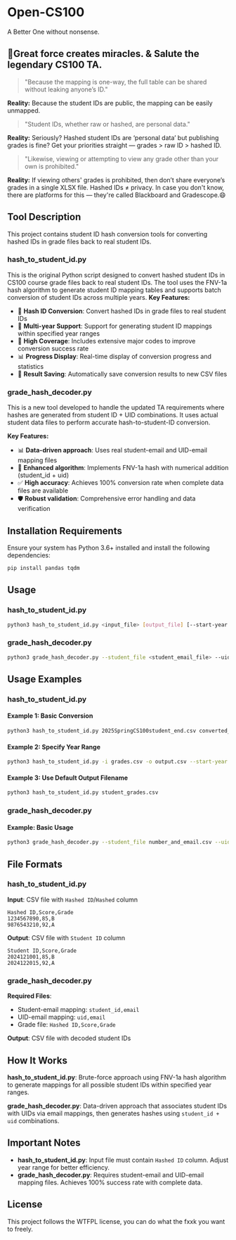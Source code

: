 # Open-CS100
A Better One without nonsense.  

## **🫡Great force creates miracles. & Salute the legendary CS100 TA.**  
  
> "Because the mapping is one-way, the full table can be shared without leaking anyone’s ID."  

**Reality:** Because the student IDs are public, the mapping can be easily unmapped.
  
> "Student IDs, whether raw or hashed, are personal data."  

**Reality:** Seriously? Hashed student IDs are ‘personal data’ but publishing grades is fine? Get your priorities straight — grades > raw ID > hashed ID.  

> "Likewise, viewing or attempting to view any grade other than your own is prohibited."  

**Reality:** If viewing others' grades is prohibited, then don’t share everyone’s grades in a single XLSX file. Hashed IDs ≠ privacy. In case you don't know, there are platforms for this — they're called Blackboard and Gradescope.😄  

## Tool Description

This project contains student ID hash conversion tools for converting hashed IDs in grade files back to real student IDs.

### hash_to_student_id.py

This is the original Python script designed to convert hashed student IDs in CS100 course grade files back to real student IDs. The tool uses the FNV-1a hash algorithm to generate student ID mapping tables and supports batch conversion of student IDs across multiple years.
**Key Features:**
- 🔄 **Hash ID Conversion**: Convert hashed IDs in grade files to real student IDs
- 📅 **Multi-year Support**: Support for generating student ID mappings within specified year ranges
- 🎯 **High Coverage**: Includes extensive major codes to improve conversion success rate
- 📊 **Progress Display**: Real-time display of conversion progress and statistics
- 💾 **Result Saving**: Automatically save conversion results to new CSV files
### grade_hash_decoder.py

This is a new tool developed to handle the updated TA requirements where hashes are generated from student ID + UID combinations. It uses actual student data files to perform accurate hash-to-student-ID conversion.

**Key Features:**
- 📊 **Data-driven approach**: Uses real student-email and UID-email mapping files
- 🔢 **Enhanced algorithm**: Implements FNV-1a hash with numerical addition (student_id + uid)
- ✅ **High accuracy**: Achieves 100% conversion rate when complete data files are available
- 🛡️ **Robust validation**: Comprehensive error handling and data verification



## Installation Requirements

Ensure your system has Python 3.6+ installed and install the following dependencies:

```bash
pip install pandas tqdm
```

## Usage

### hash_to_student_id.py
```bash
python3 hash_to_student_id.py <input_file> [output_file] [--start-year YEAR] [--end-year YEAR]
```

### grade_hash_decoder.py
```bash
python3 grade_hash_decoder.py --student_file <student_email_file> --uid_file <uid_email_file> --grade_file <grade_file> --output_file <output_file>
```



## Usage Examples

### hash_to_student_id.py

#### Example 1: Basic Conversion
```bash
python3 hash_to_student_id.py 2025SpringCS100student_end.csv converted_grades.csv
```

#### Example 2: Specify Year Range
```bash
python3 hash_to_student_id.py -i grades.csv -o output.csv --start-year 2020 --end-year 2025
```

#### Example 3: Use Default Output Filename
```bash
python3 hash_to_student_id.py student_grades.csv
```

### grade_hash_decoder.py

#### Example: Basic Usage
```bash
python3 grade_hash_decoder.py --student_file number_and_email.csv --uid_file uid_and_email.csv --grade_file grades.csv --output_file final_grades.csv
```

## File Formats

### hash_to_student_id.py

**Input**: CSV file with `Hashed ID`/`Hashed` column
```csv
Hashed ID,Score,Grade
1234567890,85,B
9876543210,92,A
```

**Output**: CSV file with `Student ID` column
```csv
Student ID,Score,Grade
2024121001,85,B
2024122015,92,A
```

### grade_hash_decoder.py

**Required Files**:
- Student-email mapping: `student_id,email`
- UID-email mapping: `uid,email`
- Grade file: `Hashed ID,Score,Grade`

**Output**: CSV file with decoded student IDs

## How It Works

**hash_to_student_id.py**: Brute-force approach using FNV-1a hash algorithm to generate mappings for all possible student IDs within specified year ranges.

**grade_hash_decoder.py**: Data-driven approach that associates student IDs with UIDs via email mappings, then generates hashes using `student_id + uid` combinations.

## Important Notes

- **hash_to_student_id.py**: Input file must contain `Hashed ID` column. Adjust year range for better efficiency.
- **grade_hash_decoder.py**: Requires student-email and UID-email mapping files. Achieves 100% success rate with complete data.

## License

This project follows the WTFPL license, you can do what the fxxk you want to freely.
